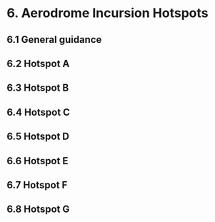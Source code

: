# 6. Aerodrome Incursion Hotspots
## 6.1 General guidance

## 6.2 Hotspot A

## 6.3 Hotspot B

## 6.4 Hotspot C

## 6.5 Hotspot D

## 6.6 Hotspot E

## 6.7 Hotspot F

## 6.8 Hotspot G
